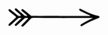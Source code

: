 <svg width="184" height="39" viewBox="0 0 184 39" fill="none" xmlns="http://www.w3.org/2000/svg">
<g clip-path="url(#clip0_1_33)">
<path d="M108.87 20.44C96.5633 20.44 84.2533 20.44 71.94 20.44C65.39 20.44 58.83 20.38 52.28 20.36C51 20.36 49.72 20.42 48.45 20.46C47.9712 20.4721 47.4997 20.5801 47.0634 20.7776C46.6271 20.9751 46.2349 21.2582 45.91 21.61C44.02 23.61 42.11 25.5 40.21 27.44C37.21 30.53 34.21 33.63 31.21 36.71C30.6418 37.2694 30.0371 37.7905 29.4 38.27C29.0627 38.485 28.667 38.5899 28.2675 38.5702C27.868 38.5505 27.4845 38.4072 27.17 38.16C26.7833 37.871 26.5104 37.4554 26.3989 36.9857C26.2874 36.5159 26.3444 36.022 26.56 35.59C27.1038 34.8066 27.7091 34.0676 28.37 33.38C31.71 29.93 35.07 26.52 38.37 23.08C38.8027 22.6192 39.2099 22.1351 39.59 21.63C39.6347 21.5669 39.6635 21.494 39.674 21.4174C39.6844 21.3407 39.6762 21.2627 39.65 21.19C39.5027 20.9478 39.2916 20.7506 39.04 20.62C38.7301 20.5402 38.4089 20.5132 38.09 20.54C33.18 20.47 34.09 20.09 30.51 23.46C26.6567 27.0667 22.7967 30.6633 18.93 34.25C17.9824 35.1103 16.9803 35.9086 15.93 36.64C15.5042 36.8749 15.0073 36.9466 14.5325 36.8417C14.0576 36.7368 13.6372 36.4624 13.35 36.07C13.1052 35.7514 12.9659 35.3644 12.9515 34.9628C12.9372 34.5613 13.0485 34.1653 13.27 33.83C13.9908 32.9809 14.7551 32.1698 15.56 31.4C18.93 28.21 22.33 25.06 25.69 21.87C25.7956 21.7606 25.877 21.6301 25.9287 21.4871C25.9804 21.344 26.0013 21.1917 25.99 21.04C25.9233 20.9183 25.8287 20.814 25.714 20.7358C25.5993 20.6576 25.4677 20.6077 25.33 20.59C24.54 20.5 23.73 20.51 22.94 20.46C22.3017 20.4092 21.66 20.4993 21.0604 20.724C20.4607 20.9486 19.9178 21.3023 19.47 21.76C17.28 23.86 15.03 25.91 12.8 27.97C10.22 30.3567 7.63335 32.74 5.04001 35.12C4.4489 35.6548 3.82789 36.1556 3.18 36.62C2.82082 36.7917 2.42265 36.8655 2.02579 36.8339C1.62894 36.8023 1.24746 36.6664 0.919989 36.44C0.553428 36.1252 0.307293 35.6931 0.223425 35.2172C0.139558 34.7414 0.223148 34.2512 0.459997 33.83C1.13852 32.9473 1.88407 32.1182 2.69001 31.35C5.59001 28.6 8.57999 25.94 11.45 23.16C12.9 21.76 14.86 20.77 15.45 18.62C14.55 16.82 12.75 15.95 11.31 14.73C8.39 12.24 5.36999 9.87003 2.41999 7.41003C1.69114 6.7866 1.02161 6.09698 0.419989 5.35003C0.249524 4.98963 0.186232 4.5878 0.237646 4.19244C0.289061 3.79708 0.453024 3.42481 0.709997 3.11999C0.956789 2.80297 1.30008 2.57491 1.68796 2.47027C2.07585 2.36563 2.48725 2.39015 2.85999 2.54004C3.81854 3.10814 4.74038 3.73606 5.62 4.42004C9.62 7.64004 13.62 10.77 17.47 14.17C18.4586 15.0929 19.6522 15.7681 20.9525 16.1401C22.2528 16.5121 23.6228 16.5703 24.95 16.31C25.0947 16.2939 25.2274 16.2223 25.32 16.11C25.3773 15.8082 25.3352 15.4959 25.2 15.22C23.26 13.32 21.2967 11.4467 19.31 9.60003C17.79 8.18003 16.2 6.84003 14.69 5.41003C14.1103 4.8673 13.6028 4.25224 13.18 3.58001C13.0179 3.30286 12.9418 2.98375 12.9614 2.66327C12.981 2.34278 13.0954 2.03538 13.29 1.78003C13.5031 1.45408 13.8038 1.19484 14.1576 1.0321C14.5113 0.869362 14.9038 0.809743 15.29 0.860043C16.0292 1.13385 16.721 1.52186 17.34 2.01001C20.69 5.01001 23.99 8.01001 27.34 11.01C28.88 12.41 30.4 13.82 31.93 15.23C32.2473 15.5919 32.64 15.8797 33.0806 16.0732C33.5212 16.2667 33.9989 16.3612 34.48 16.35C35.64 16.22 36.94 16.96 37.95 15.82C37.71 14.58 36.59 14.11 35.78 13.41C33.35 11.33 30.86 9.32001 28.41 7.26001C27.8054 6.74339 27.2343 6.18897 26.7 5.60003C26.4582 5.27933 26.3224 4.89115 26.3117 4.48962C26.3009 4.08809 26.4157 3.69323 26.64 3.36004C26.8868 2.94647 27.2745 2.63581 27.7319 2.48516C28.1894 2.33452 28.6858 2.35402 29.13 2.54004C30.2129 3.21427 31.2547 3.9522 32.25 4.75C35.59 7.48 38.9 10.26 42.25 13.01C43.11 13.72 43.99 14.42 44.83 15.15C45.808 15.9842 47.0658 16.4166 48.35 16.36C53.47 16.36 58.58 16.46 63.7 16.45C72.81 16.45 81.93 16.33 91.04 16.33C95.68 16.33 100.31 16.5 104.95 16.54C117.42 16.66 129.89 16.16 142.36 16.54C149.7 16.73 157.06 16.45 164.41 16.38C164.549 16.3505 164.681 16.2963 164.8 16.22C164.697 15.9456 164.54 15.6942 164.34 15.48C163.93 15.237 163.502 15.0264 163.06 14.85C157.59 12.23 152.06 9.62002 146.65 6.96002C145.521 6.3711 144.435 5.70275 143.4 4.96002C143.074 4.72737 142.834 4.39301 142.718 4.00933C142.602 3.62566 142.617 3.21438 142.76 2.84002C142.943 2.39559 143.286 2.0355 143.72 1.8302C144.155 1.6249 144.65 1.58918 145.11 1.73004C145.84 2.04004 146.55 2.42004 147.26 2.73004C153.95 6.13004 160.64 9.56 167.64 12.32C171.935 14.0667 176.384 15.406 180.93 16.32C181.559 16.4099 182.177 16.571 182.77 16.8C183.057 16.9332 183.302 17.1425 183.478 17.4052C183.655 17.6679 183.756 17.974 183.77 18.29C183.81 18.6097 183.759 18.9341 183.623 19.226C183.487 19.5179 183.271 19.7654 183 19.94C182.181 20.433 181.326 20.861 180.44 21.22C176.92 22.73 173.36 24.17 169.86 25.73C162.792 28.7268 155.996 32.3302 149.55 36.5C148.886 36.9365 148.162 37.2734 147.4 37.5C147.083 37.5615 146.755 37.5257 146.458 37.3972C146.162 37.2687 145.912 37.0535 145.74 36.78C145.508 36.5538 145.359 36.2561 145.318 35.9349C145.276 35.6138 145.344 35.2879 145.51 35.01C145.956 34.3578 146.507 33.7835 147.14 33.31C151.497 30.3353 156.085 27.7136 160.86 25.47C163.72 24.05 166.62 22.71 169.5 21.32C169.62 21.2344 169.703 21.1053 169.73 20.96C169.8 20.64 169.61 20.45 169.19 20.41C169.03 20.41 168.87 20.41 168.71 20.41C168.23 20.41 167.71 20.41 167.27 20.41C155.12 20.63 142.98 20.61 130.83 20.41C123.48 20.3 116.12 20.57 108.77 20.67V20.45L108.87 20.44Z" fill="black"/>
</g>
<defs>
<clipPath id="clip0_1_33">
<rect width="183.68" height="37.79" fill="white" transform="translate(0.230011 0.800003)"/>
</clipPath>
</defs>
</svg>
